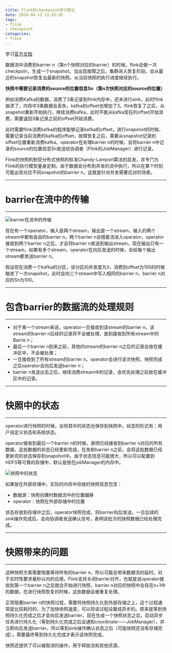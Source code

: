 ```yaml
---
title: Flink的checkpoint学习笔记
date: 2018-04-13 13:33:26
tags:
- flink
- checkpoint
categories:
- flink
---
```


学习[官方文档](https://ci.apache.org/projects/flink/flink-docs-release-1.4/internals/stream_checkpointing.html)

数据流中消费到barrier n（第n个快照对应的barrier）的时候，flink会做一次checkpoin，生成一个snapshot。当出现故障之后，集群进入恢复阶段，会从最近的snapshot恢复出最新的快照。从当前快照的执行进度继续执行。

**快照中需要记录消费的source的位置信息Sn（第n次快照对应的source的位置）**

例如消费Kafka的数据，消费了3条记录到flink内存中，还未进行sink，此时flink崩溃了，内存中3条数据会丢失，kafka的offset也增加了3。flink恢复了之后，从snapshot重新开始执行，继续消费kafka，此时不能从kafka现在的offset开始消费，需要退回3条记录之前的offset开始消费。

此时需要flink消费kafka的程序能够记录kafka的offset，进行snapshot的时候，需要记录当前消费的kafka的offset，故障恢复之后，需要从snapshot记录的offset位置重新消费kafka。operator在处理barrier n的时候，会将barrier n中记录的source的位置信息Sn发送给协调者（Flink的JobManager）进行记录。

Flink的快照机制受分布式快照的标准Chandy-Lamport算法的启发，并专门为Flink的执行模型量身定制。由于数据会分布到并发的流中执行，所以在某个时刻可能出现对应不同snapshot的barrier n，这就是针对并发需要应对的场景。

---
# barrier在流中的传输
---

![barrier在流中的传输](https://ci.apache.org/projects/flink/flink-docs-release-1.4/fig/stream_aligning.svg)

现在有一个operator，输入是两个stream，输出是一个stream，输入的两个stream中都有各自的barrier n，两个barrier n会随着流进入operator，operator接收到两个barrier n之后，才会将barrier n发送到输出stream。现在输出只有一个stream，如果有多个stream，operator在向后发送的时候，会给每个输出stream都发送barrier n。

假设现在消费一个kafka的分区，该分区的并发度为3，消费到offset为100的时候触发了一次snapshot，此时会向三个stream中写入相同的barrier n，barrier n对应的Sn为100。

---
# 包含barrier的数据流的处理规则
---

- 对于某一个stream来说，operator一旦接收到该stream的barrier n，该stream的barrier n后续的记录将不会被处理，直到接收到所有stream中的Barrie n；
- 最后一个barrier n到来之前，其他的stream的barrier n之后的记录会放在缓冲区中，不会被处理；
- 一旦接收到了所有stream的barrier n，operator会进行该次快照，快照完成之后operator会向后发送barrier n；
- barrier n发送出去之后，继续消费stream中的记录，会优先处理之前放在缓冲区中的记录。

---
# 快照中的状态
---

operator进行快照的时候，会将其中的状态也保存到快照中，状态的形式有：用户自定义状态和系统状态。

operator接收到最后一个barrier n的时候，表明已经接收到barrier n对应的所有数据，这些数据的状态已经更新完成，在发射barrier n之前，会将这批数据已经更新完的状态保存到snapshot中。由于状态信息可能很大，所以可以配置到HDFS等可靠的存储中，默认是放在jobManager的内存中。

![快照中的状态](https://ci.apache.org/projects/flink/flink-docs-release-1.4/fig/checkpointing.svg)

如果放在外部存储中，实际的内存中存放的快照信息包含：

- 数据源：快照创建时数据流中的位置偏移
- operator：快照在外部存储中的位置

状态存放到存储中之后，operator快照完成，将barrier向后发送。一旦后续的sink操作完成后，会向协调者发送确认信号，表明该批次的快照数据已经处理完成。

---
# 快照带来的问题
---

这种快照方案需要阻塞等待所有的barrier n，所以可能会带来数据流的延时。对于实时性要求毫秒以内的应用，Flink支持关闭barrier对齐，也就是说operator接收到第一个barrier n之后就会开始进行快照，barrier n对应的快照中会存在n+1中的数据，在进行快照恢复的时候，这些数据会被重复处理。

正常阻塞barrier n的快照过程，需要将快照持久化到外部存储之上，这个过程通常是比较耗时的，为了加快快照速度，可以将该过程设置成异步的。原来是等到快照持久化完成之后才会向后发送barrier，现在生成一个快照状态之后，启动异步任务进行持久化（等到持久化完成之后会通知coordinate——JobManager），并立即向后发送barrier，所以等到sink操作确认状态之后（可能快照还没有存储完成），需要最终等到持久化完成才表示该快照完成。

快照还提供了可以被取消的操作，用于释放流和其他资源。
